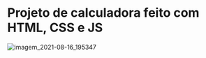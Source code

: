 
<h1>Projeto de calculadora feito com HTML, CSS e JS</h1>

![imagem_2021-08-16_195347](https://user-images.githubusercontent.com/48383295/129638967-aa60d551-15cb-4125-af5b-b2ec64f88878.png)

